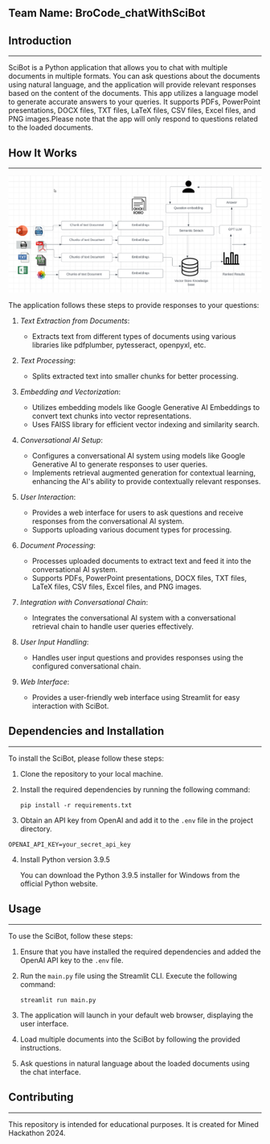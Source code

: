 
## Team Name: BroCode_chatWithSciBot

## Introduction
------------
SciBot is a Python application that allows you to chat with multiple documents in multiple formats. You can ask questions about the documents using natural language, and the application will provide relevant responses based on the content of the documents. This app utilizes a language model to generate accurate answers to your queries. It supports PDFs, PowerPoint presentations, DOCX files, TXT files, LaTeX files, CSV files, Excel files, and PNG images.Please note that the app will only respond to questions related to the loaded documents.

## How It Works
------------

![SciBot Architecture Diagram](./architecturelangchain.png)

The application follows these steps to provide responses to your questions:

1. *Text Extraction from Documents*:
   - Extracts text from different types of documents using various libraries like pdfplumber, pytesseract, openpyxl, etc.

2. *Text Processing*:
   - Splits extracted text into smaller chunks for better processing.

3. *Embedding and Vectorization*:
   - Utilizes embedding models like Google Generative AI Embeddings to convert text chunks into vector representations.
   - Uses FAISS library for efficient vector indexing and similarity search.

4. *Conversational AI Setup*:
   - Configures a conversational AI system using models like Google Generative AI to generate responses to user queries.
   - Implements retrieval augmented generation for contextual learning, enhancing the AI's ability to provide contextually relevant responses.

5. *User Interaction*:
   - Provides a web interface for users to ask questions and receive responses from the conversational AI system.
   - Supports uploading various document types for processing.

6. *Document Processing*:
   - Processes uploaded documents to extract text and feed it into the conversational AI system.
   - Supports PDFs, PowerPoint presentations, DOCX files, TXT files, LaTeX files, CSV files, Excel files, and PNG images.

7. *Integration with Conversational Chain*:
   - Integrates the conversational AI system with a conversational retrieval chain to handle user queries effectively.

8. *User Input Handling*:
   - Handles user input questions and provides responses using the configured conversational chain.

9. *Web Interface*:
    - Provides a user-friendly web interface using Streamlit for easy interaction with SciBot.

## Dependencies and Installation
----------------------------
To install the SciBot, please follow these steps:

1. Clone the repository to your local machine.

2. Install the required dependencies by running the following command:
   ```
   pip install -r requirements.txt
   ```

3. Obtain an API key from OpenAI and add it to the `.env` file in the project directory.
```commandline
OPENAI_API_KEY=your_secret_api_key
```
4. Install Python version 3.9.5
  
   You can download the Python 3.9.5 installer for Windows from the official Python website.
   
## Usage
-----
To use the SciBot, follow these steps:

1. Ensure that you have installed the required dependencies and added the OpenAI API key to the `.env` file.

2. Run the `main.py` file using the Streamlit CLI. Execute the following command:
   ```
   streamlit run main.py
   ```

3. The application will launch in your default web browser, displaying the user interface.

4. Load multiple documents into the SciBot by following the provided instructions.

5. Ask questions in natural language about the loaded documents using the chat interface.

## Contributing
------------
This repository is intended for educational purposes. It is created for Mined Hackathon 2024.
